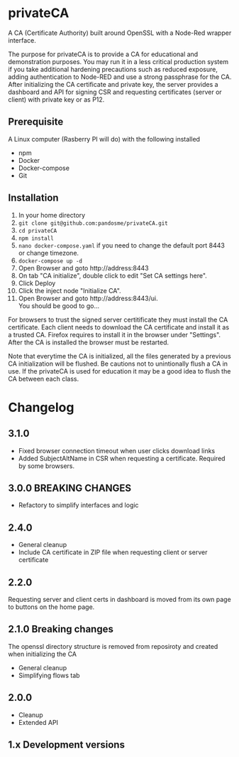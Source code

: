 # privateCA
A CA (Certificate Authority) built around OpenSSL with a Node-Red wrapper interface.

The purpose for privateCA is to provide a CA for educational and demonstration purposes.  You may run it in a less critical production system if you take additional hardening precautions such as reduced exposure, adding authentication to Node-RED and use a strong passphrase for the CA.  After initializing the CA certificate and private key, the server provides a dashboard and API for signing CSR and requesting certificates (server or client) with private key or as P12.

## Prerequisite 
A Linux computer (Rasberry PI will do) with the following installed
- npm
- Docker
- Docker-compose
- Git

## Installation
1. In your home directory
1. ```git clone git@github.com:pandosme/privateCA.git```
2. ```cd privateCA```
3. ```npm install```
3. ```nano docker-compose.yaml``` if you need to change the default port 8443 or change timezone.
4. ```docker-compose up -d```
5. Open Browser and goto http://address:8443
6. On tab "CA initialize", double click to edit "Set CA settings here".
7. Click Deploy
8. Click the inject node "Initialize CA".
9. Open Browser and goto http://address:8443/ui.  
You should be good to go...

For browsers to trust the signed server certitificate they must install the CA certificate.  Each client needs to download the CA certificate and install it as a trusted CA.  Firefox requires to install it in the browser under "Settings".  After the CA is installed the browser must be restarted. 

Note that everytime the CA is initialized, all the files generated by a previous CA initialization will be flushed.  Be cautions not to unintionally flush a CA in use.
If the privateCA is used for education it may be a good idea to flush the CA between each class.

# Changelog

## 3.1.0
- Fixed browser connection timeout when user clicks download links
- Added SubjectAltName in CSR when requesting a certificate.  Required by some browsers.

## 3.0.0  BREAKING CHANGES
- Refactory to simplify interfaces and logic

## 2.4.0 
- General cleanup
- Include CA certificate in ZIP file when requesting client or server certificate

## 2.2.0 
Requesting server and client certs in dashboard is moved from its own page to buttons on the home page. 

## 2.1.0 Breaking changes
The openssl directory structure is removed from reposiroty and created when initializing the CA
- General cleanup
- Simplifying flows tab

## 2.0.0
- Cleanup
- Extended API

## 1.x Development versions

